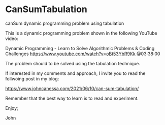 # CanSumTabulation
canSum dynamic programming problem using tabulation

This is a dynamic programming problem shown in the following YouTube video:

Dynamic Programming - Learn to Solve Algorithmic Problems & Coding Challenges
https://www.youtube.com/watch?v=oBt53YbR9Kk
@03:38:00

The problem should to be solved using the tabulation technique.

If interested in my comments and approach, I invite you to read the follwoing
post in my blog:

https://www.johncanessa.com/2021/06/10/can-sum-tabulation/

Remember that the best way to learn is to read and experiment.

Enjoy;

John
